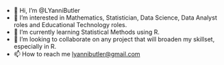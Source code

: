 - 👋 Hi, I’m @LYanniButler
- 👀 I’m interested in Mathematics, Statistician, Data Science, Data Analyst roles and Educational Technology roles.
- 🌱 I’m currently learning Statistical Methods using R.
- 💞️ I’m looking to collaborate on any project that will broaden my skillset, especially in R.
- 📫 How to reach me lyannibutler@gmail.com

<!---
LYanniButler/LYanniButler is a ✨ special ✨ repository because its `README.md` (this file) appears on your GitHub profile.
You can click the Preview link to take a look at your changes.
--->
